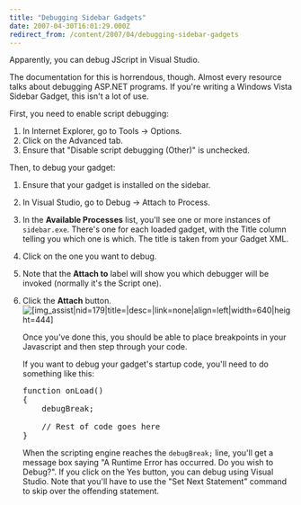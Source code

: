 ```yaml
---
title: "Debugging Sidebar Gadgets"
date: 2007-04-30T16:01:29.000Z
redirect_from: /content/2007/04/debugging-sidebar-gadgets
---
```

Apparently, you can debug JScript in Visual Studio.

The documentation for this is horrendous, though. Almost every resource talks about debugging ASP.NET programs. If you're writing a Windows Vista Sidebar Gadget, this isn't a lot of use.

First, you need to enable script debugging:

1.  In Internet Explorer, go to Tools -> Options.
2.  Click on the Advanced tab.
3.  Ensure that "Disable script debugging (Other)" is unchecked.

Then, to debug your gadget:

1.  Ensure that your gadget is installed on the sidebar.
2.  In Visual Studio, go to Debug -> Attach to Process.
3.  In the **Available Processes** list, you'll see one or more instances of `sidebar.exe`. There's one for each loaded gadget, with the Title column telling you which one is which. The title is taken from your Gadget XML.
4.  Click on the one you want to debug.
5.  Note that the **Attach to** label will show you which debugger will be invoked (normally it's the Script one).
6.  Click the **Attach** button.
    ![[img_assist|nid=179|title=|desc=|link=none|align=left|width=640|height=444]](/broken-image-link)

    Once you've done this, you should be able to place breakpoints in your Javascript and then step through your code.

    If you want to debug your gadget's startup code, you'll need to do something like this:

    <pre>function onLoad()
    {
        debugBreak;

        // Rest of code goes here
    }</pre>

    When the scripting engine reaches the `debugBreak;` line, you'll get a message box saying "A Runtime Error has occurred. Do you wish to Debug?". If you click on the Yes button, you can debug using Visual Studio. Note that you'll have to use the "Set Next Statement" command to skip over the offending statement.
